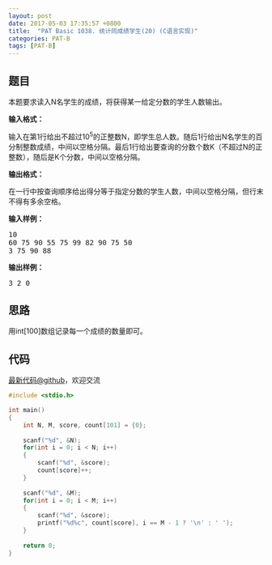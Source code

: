 ```yaml
---
layout: post
date: 2017-05-03 17:35:57 +0800
title:  "PAT Basic 1038. 统计同成绩学生(20) (C语言实现)"
categories: PAT-B
tags: [PAT-B]
---
```


## 题目

<div id="problemContent">
<p>
本题要求读入N名学生的成绩，将获得某一给定分数的学生人数输出。</p>
<p><b>
输入格式：
</b></p>
<p>
输入在第1行给出不超过10<sup>5</sup>的正整数N，即学生总人数。随后1行给出N名学生的百分制整数成绩，中间以空格分隔。最后1行给出要查询的分数个数K（不超过N的正整数），随后是K个分数，中间以空格分隔。
</p>
<p><b>
输出格式：
</b></p>
<p>
在一行中按查询顺序给出得分等于指定分数的学生人数，中间以空格分隔，但行末不得有多余空格。
</p>
<b>输入样例：</b><pre>
10
60 75 90 55 75 99 82 90 75 50
3 75 90 88
</pre>
<b>输出样例：</b><pre>
3 2 0
</pre>
</div>

## 思路

用int[100]数组记录每一个成绩的数量即可。

## 代码

[最新代码@github](https://github.com/OliverLew/PAT/blob/master/PATBasic/1038.c)，欢迎交流
```c
#include <stdio.h>

int main()
{
    int N, M, score, count[101] = {0};
    
    scanf("%d", &N);
    for(int i = 0; i < N; i++)
    {
        scanf("%d", &score);
        count[score]++;
    }
    
    scanf("%d", &M);
    for(int i = 0; i < M; i++)
    {
        scanf("%d", &score);
        printf("%d%c", count[score], i == M - 1 ? '\n' : ' ');
    }
    
    return 0;
}

```